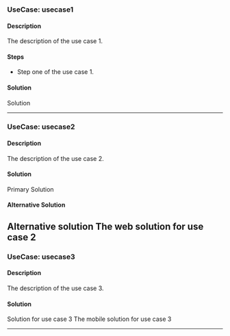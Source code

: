<!--
SPDX-FileCopyrightText: 2025 Deutsche Telekom AG and others

SPDX-License-Identifier: CC0-1.0    
-->

### UseCase: usecase1
#### Description
The description of the use case 1.

#### Steps
- Step one of the use case 1.

#### Solution 
Solution

----

### UseCase: usecase2
#### Description
The description of the use case 2.

#### Solution
Primary Solution

#### Alternative Solution
Alternative solution
<web>The web solution for use case 2
----

### UseCase: usecase3
#### Description
The description of the use case 3.

#### Solution
Solution for use case 3
<mobile>The mobile solution for use case 3

----